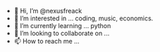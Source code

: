- 👋 Hi, I’m @nexusfreack
- 👀 I’m interested in ... coding, music, economics.
- 🌱 I’m currently learning ... python
- 💞️ I’m looking to collaborate on ...
- 📫 How to reach me ...

<!---
nexusfreack/nexusfreack is a ✨ special ✨ repository because its `README.md` (this file) appears on your GitHub profile.
You can click the Preview link to take a look at your changes.
--->
